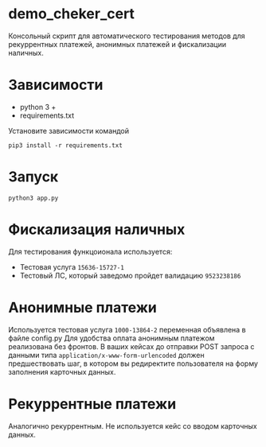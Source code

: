 # demo_cheker_cert
Консольный скрипт для автоматического тестирования методов для рекуррентных платежей, анонимных платежей и фискализации наличных. 

# Зависимости
- python 3 +
- requirements.txt

Установите зависимости командой 

`pip3 install -r requirements.txt`

# Запуск
`python3 app.py`

# Фискализация наличных

Для тестирования функцоионала используется: 
- Тестовая услуга `15636-15727-1`
- Тестовый ЛС, который заведомо пройдет валидацию `9523238186`

# Анонимные платежи

Используется тестовая услуга `1000-13864-2` переменная объявлена в файле config.py
Для удобства оплата анонимным платежом реализована без фронтов. 
В ваших кейсах до отправки POST запроса с данными типа `application/x-www-form-urlencoded` должен предшествовать шаг, в котором вы редиректите пользователя на форму заполнения карточных данных.

# Рекуррентные платежи

Аналогично рекуррентным. Не используется кейс со вводом карточных данных. 
